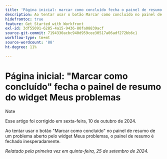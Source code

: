 ```yaml
---
title: 'Página inicial: marcar como concluído fecha o painel de resumo do widget Meus problemas'
description: Ao tentar usar o botão Marcar como concluído no painel de resumo de um problema aberto pelo widget Meus problemas, o painel de resumo é fechado inesperadamente.
hidefromtoc: true
feature: Get Started with Workfront
exl-id: 3df55091-6285-4a15-9436-80fa08839acf
source-git-commit: 7194330acbc940d959cee30517a06adf272bb6c1
workflow-type: tm+mt
source-wordcount: '88'
ht-degree: 11%

---
```


# Página inicial: &quot;Marcar como concluído&quot; fecha o painel de resumo do widget Meus problemas

>[!NOTE]
>
>Esse artigo foi corrigido em sexta-feira, 10 de outubro de 2024.

Ao tentar usar o botão &quot;Marcar como concluído&quot; no painel de resumo de um problema aberto pelo widget Meus problemas, o painel de resumo é fechado inesperadamente.

_Relatado pela primeira vez em quinta-feira, 25 de setembro de 2024._
